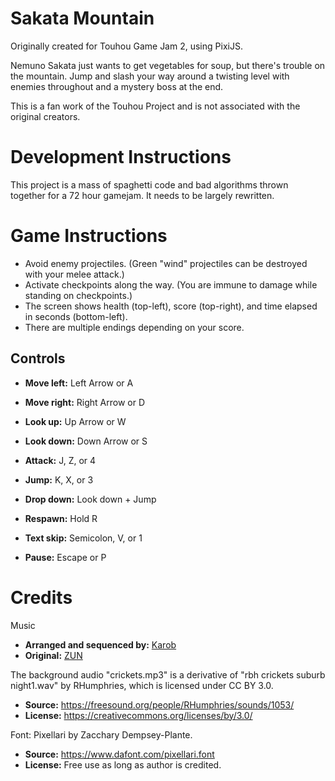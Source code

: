 # Sakata Mountain

Originally created for Touhou Game Jam 2, using PixiJS.

Nemuno Sakata just wants to get vegetables for soup, but there's trouble on the mountain. Jump and slash your way around a twisting level with enemies throughout and a mystery boss at the end.

This is a fan work of the Touhou Project and is not associated with the original creators.

# Development Instructions

This project is a mass of spaghetti code and bad algorithms thrown together for a 72 hour gamejam. It needs to be largely rewritten.

# Game Instructions

- Avoid enemy projectiles. (Green "wind" projectiles can be destroyed with your melee attack.)
- Activate checkpoints along the way. (You are immune to damage while standing on checkpoints.)
- The screen shows health (top-left), score (top-right), and time elapsed in seconds (bottom-left).
- There are multiple endings depending on your score.

## Controls

- **Move left:** Left Arrow or A
- **Move right:** Right Arrow or D
- **Look up:** Up Arrow or W
- **Look down:** Down Arrow or S
- **Attack:** J, Z, or 4
- **Jump:** K, X, or 3
- **Drop down:** Look down + Jump

- **Respawn:** Hold R
- **Text skip:** Semicolon, V, or 1
- **Pause:** Escape or P

# Credits

Music
- **Arranged and sequenced by:** [Karob](https://soundcloud.com/krichotomy)
- **Original:** [ZUN](https://kourindou.exblog.jp/)

The background audio "crickets.mp3" is a derivative of "rbh crickets suburb night1.wav" by RHumphries, which is licensed under CC BY 3.0.
- **Source:** https://freesound.org/people/RHumphries/sounds/1053/
- **License:** https://creativecommons.org/licenses/by/3.0/

Font: Pixellari by Zacchary Dempsey-Plante.
- **Source:** https://www.dafont.com/pixellari.font
- **License:** Free use as long as author is credited.
